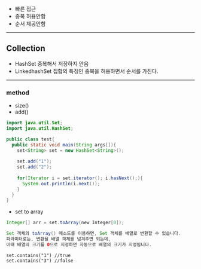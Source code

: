 * 빠른 접근
* 중복 허용안함
* 순서 제공안함

----------

## Collection
* HashSet 중복해서 저장하지 안음
* LinkedhashSet 집합의 특징인 중복을 허용하면서 순서를 가진다.

----------

### method

* size()
* add()


```java
import java.util.Set;
import java.util.HashSet;

public class test{
  public static void main(String args[]){
    set<String> set = new HashSet<String>();
    
    set.add("1");
    set.add("2");
    
    for(Iterator i = set.iterator(); i.hasNext();){
      System.out.println(i.next());
    }
  }
}
```

* set to array

```java
Integer[] arr = set.toArray(new Integer[0]);

Set 객체의 toArray() 메소드를 이용하면, Set 객체를 배열로 변환할 수 있습니다.
파라미터로는, 변환될 배열 객체를 넘겨주면 되는데,
이때 배열의 크기를 0으로 지정하면 자동으로 배열의 크기가 지정됩니다.
```

```
set.contains("1") //true
set.contains("3") //false
```
